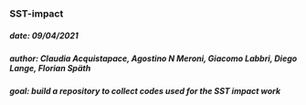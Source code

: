 ### SST-impact
##### date: 09/04/2021
##### author: Claudia Acquistapace, Agostino N Meroni, Giacomo Labbri, Diego Lange, Florian Späth
##### goal: build a repository to collect codes used for the SST impact work



